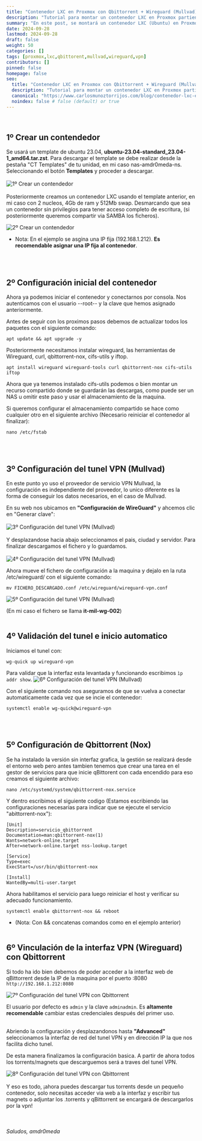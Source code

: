 ```yaml
---
title: "Contenedor LXC en Proxmox con Qbittorrent + Wireguard (Mullvad)"
description: "Tutorial para montar un contenedor LXC en Proxmox partiendo de una imagen, añadiendole el motor de bittorrent Qbittorrent, configurado para usar una VPN de Mullvad de WireGuard."
summary: "En este post, se montará un contenedor LXC (Ubuntu) en Proxmox y lo configuraremos para que funcione a través de un tunel VPN de Mullvad, utilizando el protocolo WireGuard."
date: 2024-09-28
lastmod: 2024-09-28
draft: false
weight: 50
categories: []
tags: [proxmox,lxc,qbittorent,mullvad,wireguard,vpn]
contributors: []
pinned: false
homepage: false
seo:
  title: "Contenedor LXC en Proxmox con Qbittorrent + Wireguard (Mullvad)" # custom title (optional)
  description: "Tutorial para montar un contenedor LXC en Proxmox partiendo de una imagen, añadiendole el motor de bittorrent Qbittorrent, configurado para usar una VPN de Mullvad de WireGuard." # custom description (recommended)
  canonical: "https://www.carlosmunoztorrijos.com/blog/contenedor-lxc-en-proxmox-con-qbittorrent--wireguard-mullvad/" # custom canonical URL (optional)
  noindex: false # false (default) or true
---
```

<br>

## 1º Crear un contendedor

Se  usará un template de ubuntu 23.04,  __ubuntu-23.04-standard_23.04-1_amd64.tar.zst__. Para descargar el template se debe realizar desde la pestaña "CT Templates" de tu unidad, en mi caso nas-amdr0meda-ns. Seleccionando el botón **Templates** y proceder a descargar.
<br><br>
![1º Crear un contendedor](./1.png)
<br><br>
Posteriormente creamos un contenedor LXC usando el template anterior, en mi caso con 2 nucleos, 4Gb de ram y 512Mb swap. Desmarcando que sea un contenedor sin privilegios para tener acceso completo de escritura, (si posteriormente queremos compartir via SAMBA los ficheros).

![2º Crear un contendedor](./2.png)

- Nota: En el ejemplo se asgina una IP fija (192.168.1.212). __Es recomendable asignar una IP fija al contenedor__.

<br><br>
## 2º Configuración inicial del contenedor

Ahora ya podemos iniciar el contenedor y conectarnos por consola. Nos autenticamos con el usuario --root-- y la clave que hemos asignado anteriormente. 

Antes de seguir con los proximos pasos debemos de actualizar todos los paquetes con el siguiente comando:
```
apt update && apt upgrade -y
```

Posteriormente necesitamos instalar wireguard, las herramientas de Wireguard, curl, qbittorrent-nox, cifs-utils y iftop.
```
apt install wireguard wireguard-tools curl qbittorrent-nox cifs-utils iftop

```

Ahora que ya tenemos instalado cifs-utils podemos o bien montar un recurso compartido donde se guardarán las descargas, como puede ser un NAS u omitir este paso y usar el almacenamiento de la maquina.

Si queremos configurar el almacenamiento compartido se hace como cualquier otro en el siguiente archivo (Necesario reiniciar el contenedor al finalizar):
```
nano /etc/fstab
```
<br><br>
## 3º Configuración del tunel VPN (Mullvad)
En este punto yo uso el proveedor de servicio VPN Mullvad, la configuración es independiente del proveedor, lo unico diferente es la forma de conseguir los datos necesarios, en el caso de Mullvad.

En su web nos ubicamos en __"Configuración de WireGuard"__ y ahcemos clic en "Generar clave":
<br><br>
![3º Configuración del tunel VPN (Mullvad)](./3.png)
<br><br>
Y desplazandose hacia abajo seleccionamos el pais, ciudad y servidor. Para finalizar descargamos el fichero y lo guardamos.
<br><br>
![4º Configuración del tunel VPN (Mullvad)](./4.png)


Ahora mueve el fichero de configuración a la maquina y dejalo en la ruta /etc/wireguard/ con el siguiente comando:
```
mv FICHERO_DESCARGADO.conf /etc/wireguard/wireguard-vpn.conf
```
![5º Configuración del tunel VPN (Mullvad)](./5.png)

(En mi caso el fichero se llama __it-mil-wg-002__)
<br><br>
## 4º Validación del tunel e inicio automatico

Iniciamos el tunel con:
```
wg-quick up wireguard-vpn
```

Para validar que la interfaz esta levantada y funcionando escribimos ``ìp addr show``.
![6º Configuración del tunel VPN (Mullvad)](./6.png)

Con el siguiente comando nos aseguramos de que se vuelva a conectar automaticamente cada vez que se incie el contenedor:
```
systemctl enable wg-quick@wireguard-vpn
```
<br><br>

## 5º Configuración de Qbittorrent (Nox)

Se ha instalado la versión sin interfaz grafica, la gestión se realizará desde el entorno web pero antes tambien tenemos que crear una tarea en el gestor de servicios para que inicie qBittorent con cada encendido para eso creamos el siguiente archivo:
```
nano /etc/systemd/system/qbittorrent-nox.service
```

Y dentro escribimos el siguiente codigo (Estamos escribiendo las configuraciones necesarias para indicar que se ejecute el servicio "abittorrent-nox"):
```
[Unit]
Description=servicio_qbittorrent
Documentation=man:qbittorrent-nox(1)
Wants=network-online.target
After=network-online.target nss-lookup.target

[Service]
Type=exec
ExecStart=/usr/bin/qbittorrent-nox

[Install]
WantedBy=multi-user.target
```


Ahora habilitamos el servicio para luego reiniciar el host y verificar su adecuado funcionamiento.
```
systemctl enable qbittorrent-nox && reboot
```

- (Nota: Con && concatenas comandos como en el ejemplo anterior)
<br><br>

## 6º Vinculación de la interfaz VPN (Wireguard) con Qbittorrent

Si todo ha ido bien debemos de poder acceder a la interfaz web de qBittorrent desde la IP de la maquina por el puerto :8080
``http://192.168.1.212:8080``

![7º Configuración del tunel VPN con Qbittorrent](./7.png)

El usuario por defecto es ``admin`` y la clave ``adminadmin``. Es __altamente recomendable__ cambiar estas credenciales después del primer uso.
<br><br>

Abriendo la configuración y desplazandonos hasta __"Advanced"__ seleccionamos la interfaz de red del tunel VPN y en dirección IP la que nos facilita dicho tunel.

De esta manera finalizamos la configuración basica. A partir de ahora todos los torrents/magnets que descarguemos será a traves del tunel VPN.

![8º Configuración del tunel VPN con Qbittorrent](./8.png)
<br><br>
Y eso es todo, ¡ahora puedes descargar tus torrents desde un pequeño contenedor, solo necesitas acceder via web a la interfaz y escribir tus magnets o adjuntar los .torrents y qBittorrent se encargará de descargarlos por la vpn!
<br><br><br><br>
*Saludos, amdr0meda*